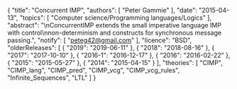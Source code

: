 {
    "title": "Concurrent IMP",
    "authors": [
        "Peter Gammie"
    ],
    "date": "2015-04-13",
    "topics": [
        "Computer science/Programming languages/Logics"
    ],
    "abstract": "\nConcurrentIMP extends the small imperative language IMP with control\nnon-determinism and constructs for synchronous message passing.",
    "notify": [
        "peteg42@gmail.com"
    ],
    "licence": "BSD",
    "olderReleases": [
        {
            "2019": "2019-06-11"
        },
        {
            "2018": "2018-08-16"
        },
        {
            "2017": "2017-10-10"
        },
        {
            "2016-1": "2016-12-17"
        },
        {
            "2016": "2016-02-22"
        },
        {
            "2015": "2015-05-27"
        },
        {
            "2014": "2015-04-15"
        }
    ],
    "theories": [
        "CIMP",
        "CIMP_lang",
        "CIMP_pred",
        "CIMP_vcg",
        "CIMP_vcg_rules",
        "Infinite_Sequences",
        "LTL"
    ]
}